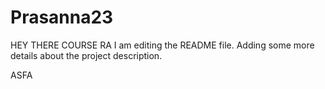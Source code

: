 # Prasanna23
HEY THERE COURSE RA I am editing the README file. Adding some more details about the project description.

ASFA
